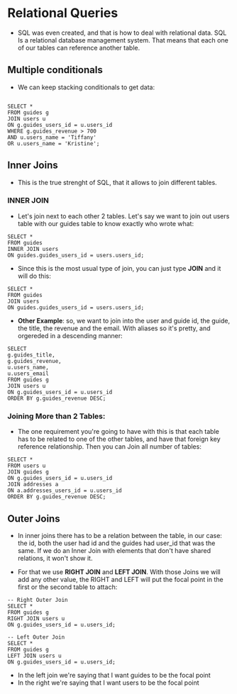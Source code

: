 # Relational Queries

- SQL was even created, and that is how to deal with relational data. SQL Is a relational database management system. That means that each one of our tables can reference another table.

## Multiple conditionals

- We can keep stacking conditionals to get data:

```

SELECT *
FROM guides g
JOIN users u
ON g.guides_users_id = u.users_id
WHERE g.guides_revenue > 700
AND u.users_name = 'Tiffany'
OR u.users_name = 'Kristine';
```

## Inner Joins

- This is the true strenght of SQL, that it allows to join different tables.

### INNER JOIN

- Let's join next to each other 2 tables. Let's say we want to join out users table with our guides table to know exactly who wrote what:

```
SELECT *
FROM guides
INNER JOIN users
ON guides.guides_users_id = users.users_id;
```

- Since this is the most usual type of join, you can just type **JOIN** and it will do this:

```
SELECT *
FROM guides
JOIN users
ON guides.guides_users_id = users.users_id;
```

- **Other Example**: so, we want to join into the user and guide id, the guide, the title, the revenue and the email. With aliases so it's pretty, and orgereded in a descending manner:

```
SELECT
g.guides_title,
g.guides_revenue,
u.users_name,
u.users_email
FROM guides g
JOIN users u
ON g.guides_users_id = u.users_id
ORDER BY g.guides_revenue DESC;
```

### Joining More than 2 Tables:

- The one requirement you're going to have with this is that each table has to be related to one of the other tables, and have that foreign key reference relationship. Then you can Join all number of tables:

```
SELECT *
FROM users u
JOIN guides g
ON g.guides_users_id = u.users_id
JOIN addresses a
ON a.addresses_users_id = u.users_id
ORDER BY g.guides_revenue DESC;
```

## Outer Joins

- In inner joins there has to be a relation between the table, in our case: the id, both the user had id and the guides had user_id that was the same. If we do an Inner Join with elements that don't have shared relations, it won't show it.

- For that we use **RIGHT JOIN** and **LEFT JOIN**. With those Joins we will add any other value, the RIGHT and LEFT will put the focal point in the first or the second table to attach:

```
-- Right Outer Join
SELECT *
FROM guides g
RIGHT JOIN users u
ON g.guides_users_id = u.users_id;

-- Left Outer Join
SELECT *
FROM guides g
LEFT JOIN users u
ON g.guides_users_id = u.users_id;
```

- In the left join we're saying that I want guides to be the focal point
- In the right we're saying that I want users to be the focal point
